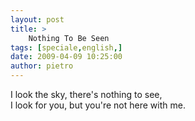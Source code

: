 ```yaml
---
layout: post
title: >
    Nothing To Be Seen
tags: [speciale,english,]
date: 2009-04-09 10:25:00
author: pietro
---
```

I look the sky, there's nothing to see,<br/>I look for you, but you're not here with me.
